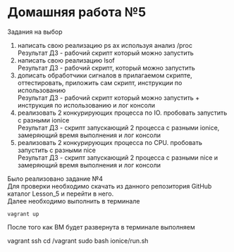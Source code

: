 # Домашняя работа №5

Задания на выбор
1) написать свою реализацию ps ax используя анализ /proc  
  Результат ДЗ - рабочий скрипт который можно запустить  
2) написать свою реализацию lsof  
  Результат ДЗ - рабочий скрипт, который можно запустить  
3) дописать обработчики сигналов в прилагаемом скрипте, оттестировать, приложить сам скрипт, инструкции по использованию  
  Результат ДЗ - рабочий скрипт который можно запустить + инструкция по использованию и лог консоли  
4) реализовать 2 конкурирующих процесса по IO. пробовать запустить с разными ionice  
  Результат ДЗ - скрипт запускающий 2 процесса с разными ionice, замеряющий время выполнения и лог консоли  
5) реализовать 2 конкурирующих процесса по CPU. пробовать запустить с разными nice  
  Результат ДЗ - скрипт запускающий 2 процесса с разными nice и замеряющий время выполнения и лог консоли  

Было реализовано задание №4  
Для проверки необходимо скачать из данного репозитория GitHub каталог Lesson_5 и перейти в него.  
Далее необходимо выполнить в терминале

	vagrant up

После того как ВМ будет развернута в терминале выполняем

vagrant ssh
cd /vagrant
sudo bash ionice/run.sh
	
